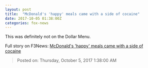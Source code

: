 ```yaml
---
layout: post
title:  "McDonald's 'happy' meals came with a side of cocaine"
date: 2017-10-05 01:38:00Z
categories: fox-news
---
```


This was definitely not on the Dollar Menu.


Full story on F3News: [McDonald's 'happy' meals came with a side of cocaine](http://www.f3nws.com/n/2mfXTB)

> Posted on: Thursday, October 5, 2017 1:38:00 AM
